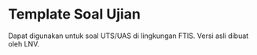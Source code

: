 # Template Soal Ujian

Dapat digunakan untuk soal UTS/UAS di lingkungan FTIS. Versi asli dibuat oleh LNV.
